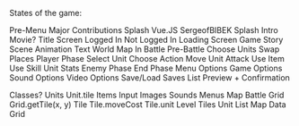 States of the game:

Pre-Menu
    Major Contributions Splash
        Vue.JS
    SergeofBIBEK Splash
    Intro Movie?
Title Screen
    Logged In
    Not Logged In
Loading Screen
Game
    Story Scene
        Animation
        Text
    World Map
    In Battle
        Pre-Battle
            Choose Units
            Swap Places
        Player Phase
            Select Unit
                Choose Action
                    Move Unit
                    Attack
                    Use Item
                    Use Skill
                Unit Stats
        Enemy Phase
        End Phase
Menu
    Options
        Game Options
        Sound Options
        Video Options
    Save/Load
        Saves List
        Preview + Confirmation


Classes?
Units
    Unit.tile
Items
Input
Images
Sounds
Menus
Map
Battle
Grid
    Grid.getTile(x, y)
Tile
    Tile.moveCost
    Tile.unit
Level
    Tiles
    Unit List
    Map Data
    Grid